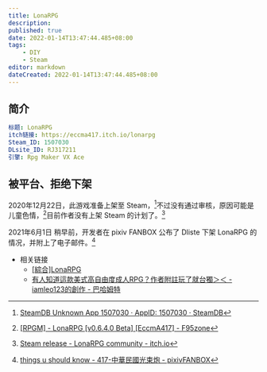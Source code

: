 ```yaml
---
title: LonaRPG
description:
published: true
date: 2022-01-14T13:47:44.485+08:00
tags:
    - DIY
    - Steam
editor: markdown
dateCreated: 2022-01-14T13:47:44.485+08:00
---
```


## 简介

```YAML
标题: LonaRPG
itch链接: https://eccma417.itch.io/lonarpg
Steam_ID: 1507030
DLsite_ID: RJ317211
引擎: Rpg Maker VX Ace
```

## 被平台、拒绝下架

2020年12月22日，此游戏准备上架至 Steam，[^1507030]不过没有通过审核，原因可能是儿童色情，[^49993]目前作者没有上架 Steam 的计划了。[^1815567]

[^1507030]: [SteamDB Unknown App 1507030 · AppID: 1507030 · SteamDB](https://steamdb.info/app/1507030/info/)

[^49993]: [[RPGM] - LonaRPG [v0.6.4.0 Beta] [EccmA417] - F95zone](https://web.archive.org/web/20220114155804/https://f95zone.to/threads/lonarpg-v0-6-4-0-beta-eccma417.49993/page-407)

[^1815567]: [Steam release - LonaRPG community - itch.io](https://itch.io/t/1815567/steam-release)

2021年6月1日 稍早前，开发者在 pixiv FANBOX 公布了 Dliste 下架 LonaRPG 的情况，并附上了电子邮件。[^2313294]

[^2313294]: [things u should know - 417-中華民國光束炮 - pixivFANBOX](https://archive.is/sEIKc "https://eccma417.fanbox.cc/posts/2313294")

+ 相关链接
    + [[綜合]LonaRPG](https://web.archive.org/web/20220114054132/https://komicolle.org/c/153603)
    + [有人知道這款美式高自由度成人RPG？作者附註玩了就台獨＞＜ - iamleo123的創作 - 巴哈姆特](https://web.archive.org/web/20220114140604/https://home.gamer.com.tw/artwork.php?sn=5244968)
